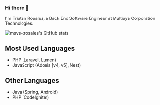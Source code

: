 ### Hi there 👋
I'm Tristan Rosales, a Back End Software Engineer at Multisys Corporation Technologies.

![msys-trosales's GitHub stats](https://github-readme-streak-stats.herokuapp.com/?user=msys-trosales)

## Most Used Languages
- PHP (Laravel, Lumen)
- JavaScript (Adonis [v4, v5], Nest)

## Other Languages
- Java (Spring, Android)
- PHP (CodeIgniter)

<!--
**msys-trosales/msys-trosales** is a ✨ _special_ ✨ repository because its `README.md` (this file) appears on your GitHub profile.

Here are some ideas to get you started:

- 🔭 I’m currently working on ...
- 🌱 I’m currently learning ...
- 👯 I’m looking to collaborate on ...
- 🤔 I’m looking for help with ...
- 💬 Ask me about ...
- 📫 How to reach me: ...
- 😄 Pronouns: ...
- ⚡ Fun fact: ...
-->
